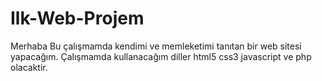 # Ilk-Web-Projem
Merhaba
Bu çalışmamda kendimi ve memleketimi tanıtan bir web sitesi yapacağım.
Çalışmamda kullanacağım diller html5 css3 javascript ve php olacaktir.


